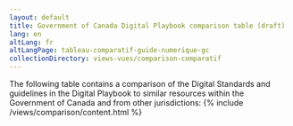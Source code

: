 ```yaml
---
layout: default
title: Government of Canada Digital Playbook comparison table (draft)
lang: en
altLang: fr
altLangPage: tableau-comparatif-guide-numerique-gc
collectionDirectory: views-vues/comparison-comparatif
---
```

The following table contains a comparison of the Digital Standards and guidelines in the Digital Playbook to similar resources within the Government of Canada and from other jurisdictions:
{% include /views/comparison/content.html %}
